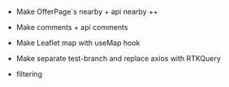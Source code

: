 
- Make OfferPage`s nearby + api nearby ++

- Make comments + api comments
- Make Leaflet map with useMap hook
- Make separate test-branch and replace axios with RTKQuery
- filtering
